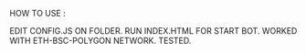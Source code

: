 HOW TO USE : 

EDIT CONFIG.JS ON FOLDER.
RUN INDEX.HTML FOR START BOT.
WORKED WITH ETH-BSC-POLYGON NETWORK. TESTED.

